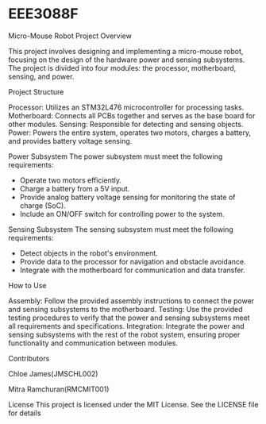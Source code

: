 # EEE3088F
Micro-Mouse Robot Project
Overview

This project involves designing and implementing a micro-mouse robot, focusing on the design of the hardware power and sensing subsystems. The project is divided into four modules: the processor, motherboard, sensing, and power.

Project Structure

Processor: Utilizes an STM32L476 microcontroller for processing tasks.
Motherboard: Connects all PCBs together and serves as the base board for other modules.
Sensing: Responsible for detecting and sensing objects.
Power: Powers the entire system, operates two motors, charges a battery, and provides battery voltage sensing.

Power Subsystem
The power subsystem must meet the following requirements:

- Operate two motors efficiently.
- Charge a battery from a 5V input.
- Provide analog battery voltage sensing for monitoring the state of charge (SoC).
- Include an ON/OFF switch for controlling power to the system.

Sensing Subsystem
The sensing subsystem must meet the following requirements:

- Detect objects in the robot's environment.
- Provide data to the processor for navigation and obstacle avoidance.
- Integrate with the motherboard for communication and data transfer.

How to Use

Assembly: Follow the provided assembly instructions to connect the power and sensing subsystems to the motherboard.
Testing: Use the provided testing procedures to verify that the power and sensing subsystems meet all requirements and specifications.
Integration: Integrate the power and sensing subsystems with the rest of the robot system, ensuring proper functionality and communication between modules.

Contributors

Chloe James(JMSCHL002)

Mitra Ramchuran(RMCMIT001)

License
This project is licensed under the MIT License. See the LICENSE file for details
